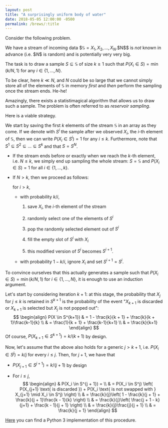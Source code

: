 ```yaml
---
layout: post
title: "A surprisingly uniform body of water"
date: 2018-05-05 12:00:00 -0500
permalink: /brews/:title
---
```


Consider the following problem.

We have a stream of incoming data \$$\mathbb{S} = X_1, X_2, \dots, X_N$$.
\$$N$$ is *not* known in advance (i.e. \$$N$$ is random) and is
potentially very very big.

The task is to draw a sample $S \subseteq \mathbb{S}$ of size $k \ge 1$
such that $P(X_i \in S) = \min (k / N, 1)$
for any $i \in \{1, \dots, N\}$.


To be clear, here $k \ll N$, and $N$ could be so large that we cannot
simply store all of the elements of $\mathbb{S}$ in memory *first*
and *then* perform the sampling once the stream ends.
He-he!

Amazingly, there exists a statistimagical algorithm that allows us to
draw such a sample.
The problem is often referred to as *reservoir sampling*.

Here is a viable strategy.

We start by saving the first $k$ elements of the stream $\mathbb{S}$
in an array as they come.
If we denote with $S^i$ the sample after we observed $X_i$, the $i$-th
element of $\mathbb{S}$, then we can write $P(X_i \in S^i) = 1$
for any $i \le k$.
Furthermore, note that $S^1 \subseteq S^2 \subseteq \dots \subseteq S^k$
and that $S = S^N$.

- If the stream ends before or exactly when we reach the $k$-th element,
  i.e. $N \le k$, we simply end up sampling the whole stream:
  $S = \mathbb{S}$ and $P(X_i \in S) = 1$
  for all $i \in \{1, \dots, k\}$.

- If $N > k$, then we proceed as follows:

  for $i > k$,

  - with probability $k / i$,

    1. save $X_i$, the $i$-th element of the stream

    2. randomly select one of the elements of $S^i$

    3. pop the randomly selected element out of $S^i$

    4. fill the empty slot of $S^i$ with $X_i$

    5. this modified version of $S^i$ becomes $S^{i+1}$.

  - with probability $1 - k / i$, ignore $X_i$ and set $S^{i + 1} = S^i$.

To convince ourselves that this actually generates a sample such that
$P(X_i \in S) = \min (k / N, 1)$ for $i \in \{1, \dots, N\}$,
it is enough to use an induction argument.
  
Let's start by considering iteration $k + 1$: at this stage,
the probability that $X_j$ for $j \le k$ is retained in $S^{k+1}$
is the probability of the event "$X_{k+1}$ is discarded or $X_{k+1}$ is
selected but $X_j$ is not popped out":
$$
\begin{align}
P(X \in S^{k+1}) & =
1 - \frac{k}{k + 1} + \frac{k}{k + 1}\frac{k-1}{k} \\
& = \frac{1}{k + 1} + \frac{k-1}{k+1} \\
& = \frac{k}{k+1}
\end{align}
$$
Of course, $P(X_{k+1} \in S^{k+1}) = k / (k + 1)$ by design.

Now, let's assume that the above also holds for a generic $j > k + 1$,
i.e. $P(X_i \in S^j) = k / j$ for every $i \le j$.
Then, for $j + 1$, we have that

- $P(X_{j+1} \in S^{j+1}) = k / (j + 1)$ by design

- For $i \le j$,
  $$
  \begin{align}
  & P(X_i \in S^{j + 1}) = \\
  & = P(X_i \in S^j) \left(
  P(X_{j+1} \text{ is discarded }) +
  P(X_i \text{ is not swapped with } X_{j+1} \mid X_i \in S^j)
  \right) \\
  & = \frac{k}{j}\left(
  1 - \frac{k}{j + 1} + 
  \frac{k}{j + 1}\frac{k - 1}{k}
  \right) \\ 
  & = \frac{k}{j}\left(
  \frac{j + 1 - k}{j+1} + \frac{k - 1}{j + 1}
  \right) \\
  & = 
  \frac{k}{j}\frac{j}{j + 1} \\
  & = \frac{k}{j + 1}
  \end{align}
  $$

[Here](https://github.com/mattiaciollaro/reservoir) you can find a
Python 3 implementation of this procedure.

